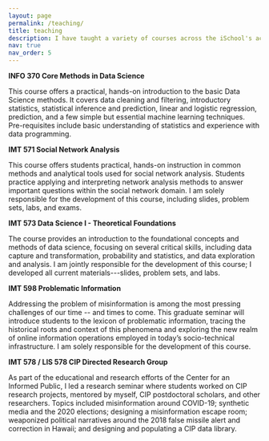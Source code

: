 ```yaml
---
layout: page
permalink: /teaching/
title: teaching
description: I have taught a variety of courses across the iSchool's academic programs. Here is s sampling of them.
nav: true
nav_order: 5
---
```


**INFO 370 Core Methods in Data Science**

This course offers a practical, hands-on introduction to the basic Data Science methods. It covers data cleaning and filtering, introductory statistics, statistical inference and prediction, linear and logistic regression, prediction, and a few simple but essential machine learning techniques. Pre-requisites include basic understanding of statistics and experience with data programming.

**IMT 571 Social Network Analysis**

This course offers students practical, hands-on instruction in common methods and analytical tools used for social network analysis. Students practice applying and interpreting network analysis methods to answer important questions within the social network domain. I am solely responsible for the development of this course, including slides, problem sets, labs, and exams.

**IMT 573 Data Science I - Theoretical Foundations**

The course provides an introduction to the foundational concepts and methods of data science, focusing on several critical skills, including data capture and transformation, probability and statistics, and data exploration and analysis. I am jointly responsible for the development of this course; I developed all current materials---slides, problem sets, and labs.

**IMT 598 Problematic Information**

Addressing the problem of misinformation is among the most pressing challenges of our time -- and times to come. This graduate seminar will introduce students to the lexicon of problematic information, tracing the historical roots and context of this phenomena and exploring the new realm of online information operations employed in today’s socio-technical infrastructure. I am solely responsible for the development of this course. 

**IMT 578 / LIS 578 CIP Directed Research Group**

As part of the educational and research efforts of the Center for an Informed Public, I led a research seminar where students worked on CIP research projects, mentored by myself, CIP postdoctoral scholars, and other researchers. Topics included misinformation around COVID-19; synthetic media and the 2020 elections; designing a misinformation escape room; weaponized political narratives around the 2018 false missile alert and correction in Hawaii; and designing and populating a CIP data library.
